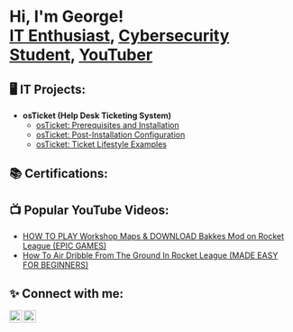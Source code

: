 <h1>Hi, I'm George! <br/><a href="https://github.com/GeorgeOrtiz-IT">IT Enthusiast</a>, <a href="https://www.linkedin.com/in/george-ortiz-55aa991b5//">Cybersecurity Student</a>, <a href="https://www.youtube.com/@Jurjii_">YouTuber</a></h1>

<h2>🖥️ IT Projects:</h2>

- <b>osTicket (Help Desk Ticketing System)</b>
  - [osTicket: Prerequisites and Installation](https://github.com/GeorgeOrtiz-IT/osTicket)
  - [osTicket: Post-Installation Configuration](https://github.com/GeorgeOrtiz-IT/post-install-config)
  - [osTicket: Ticket Lifestyle Examples](https://github.com/GeorgeOrtiz-IT/ticket-lifestyle) 


<h2>📚 Certifications:</h2>

<h2>📺 Popular YouTube Videos:</h2>

- [HOW TO PLAY Workshop Maps & DOWNLOAD Bakkes Mod on Rocket League (EPIC GAMES)](https://www.youtube.com/watch?v=a83ASGn_V_s)
- [How To Air Dribble From The Ground In Rocket League (MADE EASY FOR BEGINNERS)](https://www.youtube.com/watch?v=uHy3oM7NnoU)


<h2>✨ Connect with me:</h2>

[<img align="left" alt="JoshMadakor | YouTube" width="22px" src="https://cdn.jsdelivr.net/npm/simple-icons@v3/icons/youtube.svg" />][youtube]
[<img align="left" alt="JoshMadakor | LinkedIn" width="22px" src="https://cdn.jsdelivr.net/npm/simple-icons@v3/icons/linkedin.svg" />][linkedin]


[youtube]: https://www.youtube.com/@Jurjii_
[linkedin]: https://www.linkedin.com/in/george-ortiz-it/

<!--
**GeorgeOrtiz-IT/GeorgeOrtiz-IT** is a ✨ _special_ ✨ repository because its `README.md` (this file) appears on your GitHub profile.

Here are some ideas to get you started:

- 🔭 I’m currently working on ...
- 🌱 I’m currently learning ...
- 👯 I’m looking to collaborate on ...
- 🤔 I’m looking for help with ...
- 💬 Ask me about ...
- 📫 How to reach me: ...
- 😄 Pronouns: ...
- ⚡ Fun fact: ...
-->

